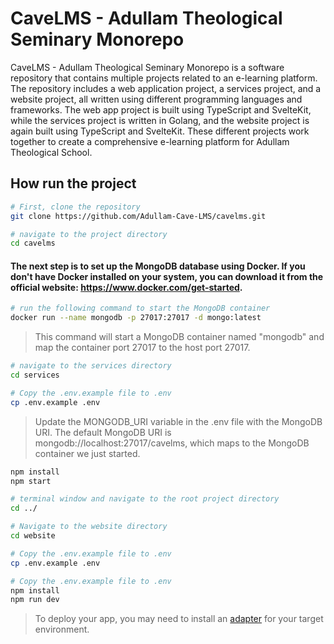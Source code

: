# CaveLMS -  Adullam Theological Seminary Monorepo

CaveLMS - Adullam Theological Seminary Monorepo is a software repository that contains multiple projects related to an e-learning platform. The repository includes a web application project, a services project, and a website project, all written using different programming languages and frameworks. The web app project is built using TypeScript and SvelteKit, while the services project is written in Golang, and the website project is again built using TypeScript and SvelteKit. These different projects work together to create a comprehensive e-learning platform for Adullam Theological School.

## How run the project

```bash
# First, clone the repository 
git clone https://github.com/Adullam-Cave-LMS/cavelms.git

# navigate to the project directory
cd cavelms
```

#### The next step is to set up the MongoDB database using Docker. If you don't have Docker installed on your system, you can download it from the official website: https://www.docker.com/get-started.


```bash
# run the following command to start the MongoDB container
docker run --name mongodb -p 27017:27017 -d mongo:latest
```

> This command will start a MongoDB container named "mongodb" and map the container port 27017 to the host port 27017.


```bash
# navigate to the services directory 
cd services

# Copy the .env.example file to .env
cp .env.example .env
```

> Update the MONGODB_URI variable in the .env file with the MongoDB URI. The default MongoDB URI is mongodb://localhost:27017/cavelms, which maps to the MongoDB container we just started.

```bash
npm install
npm start
```


```bash
# terminal window and navigate to the root project directory 
cd ../
```



```bash
# Navigate to the website directory
cd website
```

```bash
# Copy the .env.example file to .env
cp .env.example .env
```


```bash
# Copy the .env.example file to .env
npm install
npm run dev
```

> To deploy your app, you may need to install an [adapter](https://kit.svelte.dev/docs/adapters) for your target environment.
